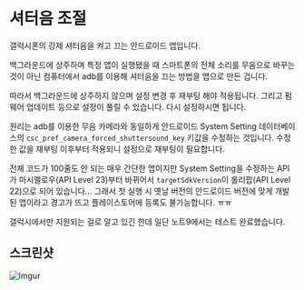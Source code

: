 # 셔터음 조절
갤럭시폰의 강제 셔터음을 켜고 끄는 안드로이드 앱입니다.

백그라운드에 상주하며 특정 앱이 실행됐을 때 스마트폰의 전체 소리를 무음으로 바꾸는 것이 아닌 컴퓨터에서 adb를 이용해 셔터음을 끄는 방법을 앱으로 만든 겁니다.

따라서 백그라운드에 상주하지 않으며 설정 변경 후 재부팅 해야 적용됩니다. 그리고 펌웨어 업데이트 등으로 설정이 풀릴 수 있습니다. 다시 설정하시면 됩니다.

원리는 adb를 이용한 무음 카메라와 동일하게 안드로이드 System Setting 데이터베이스의 `csc_pref_camera_forced_shuttersound_key` 키값을 수정하는 것입니다. 수정한 값을 재부팅 이후부터 적용되니 설정으로 재부팅이 필요합니다.

전체 코드가 100줄도 안 되는 매우 간단한 앱이지만 System Setting을 수정하는 API가 마시멜로우(API Level 23)부터 바뀌어서 `targetSdkVersion`이 롤리팝(API Level 22)으로 되어 있습니다... 그래서 첫 실행 시 옛날 버전의 안드로이드 버전에 맞게 개발된 앱이라고 경고가 뜨고 플레이스토어에 등록도 불가능합니다. ㅠㅠ

갤럭시에서만 지원되는 걸로 알고 있긴 한데 일단 노트9에서는 테스트 완료했습니다.

## 스크린샷
![Imgur](https://i.imgur.com/8kbpAIr.png)

